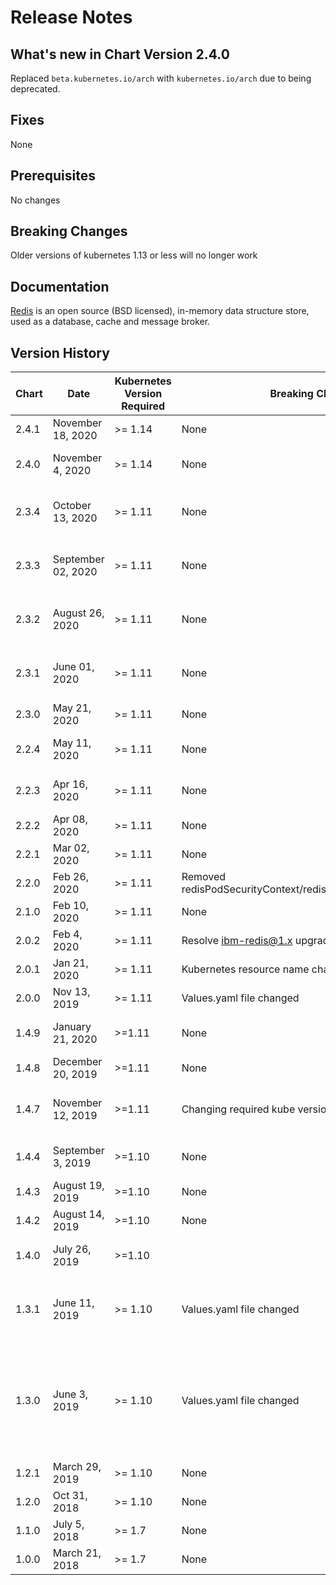 # Release Notes

## What's new in Chart Version 2.4.0

Replaced `beta.kubernetes.io/arch` with `kubernetes.io/arch` due to being deprecated.

## Fixes

None

## Prerequisites

No changes

## Breaking Changes

Older versions of kubernetes 1.13 or less will no longer work

## Documentation

[Redis](https://redis.io) is an open source (BSD licensed), in-memory data structure store, used as a database, cache and message broker.

## Version History

| Chart | Date | Kubernetes Version Required | Breaking Changes | Details |
| ----- | ---- | --------------------------- | ---------------- | ------- |
| 2.4.1 | November 18, 2020 | >= 1.14 | None | None | Image update for security updates |
| 2.4.0 | November 4, 2020 | >= 1.14 | None | Older versions of kubernetes 1.13 or less will no longer work | Removed beta.kubernetes.io/arch |
| 2.3.4 | October 13, 2020 | >= 1.11 | None | Add global.networkpolicy.enabled to enable or disable the networkpolicy |
| 2.3.3 | September 02, 2020 | >= 1.11 | None | Added vmstat, pkill, and top tooling using procps-ng package on opencontent-redis-5 image |
| 2.3.2 | August 26, 2020 | >= 1.11 | None | Resolve security vulnerabilities contained within the opencontent-redis-5 image |
| 2.3.1 | June 01, 2020 | >= 1.11 | None | Resolve security vulnerabilities contained within the opencontent-redis-5 image |
| 2.3.0 | May 21, 2020 | >= 1.11 | None | Support helm v3 and enable digests |
| 2.2.4 | May 11, 2020 | >= 1.11 | None | Introduce global variables for upgrade and secret overrides |
| 2.2.3 | Apr 16, 2020 | >= 1.11 | None | Fix announce service selector and move away from default service account |
| 2.2.2 | Apr 08, 2020 | >= 1.11 | None | Chart fixes for service selector|
| 2.2.1 | Mar 02, 2020 | >= 1.11 | None | Minor chart fixes |
| 2.2.0 | Feb 26, 2020 | >= 1.11 | Removed redisPodSecurityContext/redisContainerSecurityContext | Support for Openshift 4.x arbitrary UIDs |
| 2.1.0 | Feb 10, 2020 | >= 1.11 | None | Add network policy to limit access to the redis endpoint |
| 2.0.2 | Feb 4, 2020 | >= 1.11 | Resolve ibm-redis@1.x upgrade issue | Added new property (upgradeFromV1) |
| 2.0.1 | Jan 21, 2020 | >= 1.11 | Kubernetes resource name changes | Bring over updates from the 1.4.9 and under releases |
| 2.0.0 | Nov 13, 2019 | >= 1.11 | Values.yaml file changed | Uplift to redis-ha version of the chart and server to 5.0.5 |
| 1.4.9 | January 21, 2020 | >=1.11 | None | Additional environment sizes for ppc64le, ibm-sch update for helm3 support |
| 1.4.8 | December 20, 2019 | >=1.11 | None | Images with Vunlerability fixes |
| 1.4.7 | November 12, 2019 | >=1.11 | Changing required kube version to 1.11 | new sch 1.2.14, good with cv lint 2.0.7, Add s390x architecture support, images with Vunlerability fixes |
| 1.4.4 | September 3, 2019 | >=1.10 | None | Fix chart upgrade issue by removing `labelType: new` from `ibm-sch` chart config |
| 1.4.3 | August 19, 2019 | >=1.10 | None | Adding Global.RBAC.Create parameter |
| 1.4.2 | August 14, 2019 | >=1.10 | None | New images with CVE fixes and cv lint 1.4.5 fixes |
| 1.4.0 | July 26, 2019 | >=1.10 | | Support for openshift restricted scc and cv lint 1.4.4 fixes |
| 1.3.1 | June 11, 2019 | >= 1.10 | Values.yaml file changed | couple cv lint fixes, adding cv tests, fixing readme with latest code, known issues, encryption details, copyright consistent |
| 1.3.0 |June 3, 2019   | >= 1.10  | Values.yaml file changed | * New Image for secret generation </br> * New Image for Redis </br> * CV lint version 1.4.1 fixes </br> * Follow Hero Metadata </br> * Support Affinity Overriding </br> * Removed pre install helm hooks </br> * uses ibm-sch-1.2.10 </br> |
| 1.2.1 | March 29, 2019 | >= 1.10 | None | Persistence configuration
| 1.2.0 | Oct 31, 2018 | >= 1.10 | None | Fix chart linter issues |
| 1.1.0 | July 5, 2018 | >= 1.7 | None | Add probes. Fix service account name metadata type |
| 1.0.0 | March 21, 2018 | >= 1.7 | None | Initial version |
